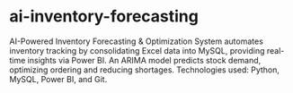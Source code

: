 # ai-inventory-forecasting
AI-Powered Inventory Forecasting &amp; Optimization System automates inventory tracking by consolidating Excel data into MySQL, providing real-time insights via Power BI. An ARIMA model predicts stock demand, optimizing ordering and reducing shortages. Technologies used: Python, MySQL, Power BI, and Git.

